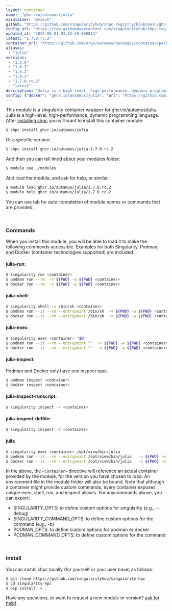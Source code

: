 ```yaml
---
layout: container
name:  "ghcr.io/autamus/julia"
maintainer: "@vsoch"
github: "https://github.com/singularityhub/shpc-registry/blob/main/ghcr.io/autamus/julia/container.yaml"
config_url: "https://raw.githubusercontent.com/singularityhub/shpc-registry/main/ghcr.io/autamus/julia/container.yaml"
updated_at: "2023-05-01 03:32:49.060813"
latest: "1.7.0.rc.2"
container_url: "https://github.com/orgs/autamus/packages/container/package/julia"
aliases:
 - "julia"
versions:
 - "1.6.0"
 - "1.6.1"
 - "1.6.2"
 - "1.6.3"
 - "1.7.0.rc.2"
 - "latest"
description: "Julia is a high-level, high-performance, dynamic programming language."
config: {"docker": "ghcr.io/autamus/julia", "url": "https://github.com/orgs/autamus/packages/container/package/julia", "maintainer": "@vsoch", "description": "Julia is a high-level, high-performance, dynamic programming language.", "latest": {"1.7.0.rc.2": "sha256:8deb90f4aaa4e779d80e0c7d04c99b9364c2f4545e4b9ca197d25dc58ccf4cc3"}, "tags": {"1.6.0": "sha256:e898f6e5faced775bca53c9e8cd28f56f1b6d42a719d06678a7012ab9f21f32e", "1.6.1": "sha256:527b37ce591be6b704efcb8019f16dbb0163f12433d0af8258153c892b33998d", "1.6.2": "sha256:34ef0a0fbfdca83bb05bf05faddb180d8dd82d7c5ab19fc405b478003d58d9de", "1.6.3": "sha256:f84fc45e71f4995278758398961231c088bfbbcd92d698a1d0ccb16de41f80f5", "1.7.0.rc.2": "sha256:8deb90f4aaa4e779d80e0c7d04c99b9364c2f4545e4b9ca197d25dc58ccf4cc3", "latest": "sha256:8deb90f4aaa4e779d80e0c7d04c99b9364c2f4545e4b9ca197d25dc58ccf4cc3"}, "aliases": {"julia": "/opt/view/bin/julia"}}
---
```


This module is a singularity container wrapper for ghcr.io/autamus/julia.
Julia is a high-level, high-performance, dynamic programming language.
After [installing shpc](#install) you will want to install this container module:


```bash
$ shpc install ghcr.io/autamus/julia
```

Or a specific version:

```bash
$ shpc install ghcr.io/autamus/julia:1.7.0.rc.2
```

And then you can tell lmod about your modules folder:

```bash
$ module use ./modules
```

And load the module, and ask for help, or similar.

```bash
$ module load ghcr.io/autamus/julia/1.7.0.rc.2
$ module help ghcr.io/autamus/julia/1.7.0.rc.2
```

You can use tab for auto-completion of module names or commands that are provided.

<br>

### Commands

When you install this module, you will be able to load it to make the following commands accessible.
Examples for both Singularity, Podman, and Docker (container technologies supported) are included.

#### julia-run:

```bash
$ singularity run <container>
$ podman run --rm  -v ${PWD} -w ${PWD} <container>
$ docker run --rm  -v ${PWD} -w ${PWD} <container>
```

#### julia-shell:

```bash
$ singularity shell -s /bin/sh <container>
$ podman run --it --rm --entrypoint /bin/sh  -v ${PWD} -w ${PWD} <container>
$ docker run --it --rm --entrypoint /bin/sh  -v ${PWD} -w ${PWD} <container>
```

#### julia-exec:

```bash
$ singularity exec <container> "$@"
$ podman run --it --rm --entrypoint ""  -v ${PWD} -w ${PWD} <container> "$@"
$ docker run --it --rm --entrypoint ""  -v ${PWD} -w ${PWD} <container> "$@"
```

#### julia-inspect:

Podman and Docker only have one inspect type.

```bash
$ podman inspect <container>
$ docker inspect <container>
```

#### julia-inspect-runscript:

```bash
$ singularity inspect -r <container>
```

#### julia-inspect-deffile:

```bash
$ singularity inspect -d <container>
```


#### julia

```bash
$ singularity exec <container> /opt/view/bin/julia
$ podman run --it --rm --entrypoint /opt/view/bin/julia   -v ${PWD} -w ${PWD} <container> -c " $@"
$ docker run --it --rm --entrypoint /opt/view/bin/julia   -v ${PWD} -w ${PWD} <container> -c " $@"
```



In the above, the `<container>` directive will reference an actual container provided
by the module, for the version you have chosen to load. An environment file in the
module folder will also be bound. Note that although a container
might provide custom commands, every container exposes unique exec, shell, run, and
inspect aliases. For anycommands above, you can export:

 - SINGULARITY_OPTS: to define custom options for singularity (e.g., --debug)
 - SINGULARITY_COMMAND_OPTS: to define custom options for the command (e.g., -b)
 - PODMAN_OPTS: to define custom options for podman or docker
 - PODMAN_COMMAND_OPTS: to define custom options for the command

<br>

### Install

You can install shpc locally (for yourself or your user base) as follows:

```bash
$ git clone https://github.com/singularityhub/singularity-hpc
$ cd singularity-hpc
$ pip install -e .
```

Have any questions, or want to request a new module or version? [ask for help!](https://github.com/singularityhub/singularity-hpc/issues)